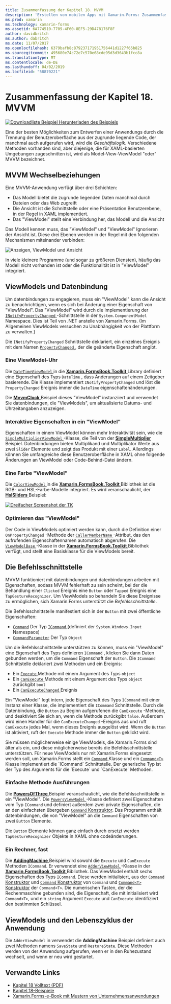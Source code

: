 ```yaml
---
title: Zusammenfassung der Kapitel 18. MVVM
description: 'Erstellen von mobilen Apps mit Xamarin.Forms: Zusammenfassung der Kapitel 18. MVVM'
ms.prod: xamarin
ms.technology: xamarin-forms
ms.assetid: 6A774510-7709-4F60-8EF5-29D478176F8F
author: davidbritch
ms.author: dabritch
ms.date: 11/07/2017
ms.openlocfilehash: 6379bafb8c879237171951756441d1227f65b825
ms.sourcegitcommit: 495680e74c72e7c570e68cde95d3d3643b1fcc8a
ms.translationtype: MT
ms.contentlocale: de-DE
ms.lasthandoff: 04/02/2019
ms.locfileid: "58870221"
---
```

# <a name="summary-of-chapter-18-mvvm"></a>Zusammenfassung der Kapitel 18. MVVM

[![Downloadliste Beispiel](~/media/shared/download.png) Herunterladen des Beispiels](https://github.com/xamarin/xamarin-forms-book-samples/tree/master/Chapter18)

Eine der besten Möglichkeiten zum Entwerfen einer Anwendungs durch die Trennung der Benutzeroberfläche aus der zugrunde liegende Code, der manchmal auch aufgerufen wird, wird die *Geschäftslogik*. Verschiedene Methoden vorhanden sind, aber diejenige, die für XAML-basierten Umgebungen zugeschnitten ist, wird als Model-View-ViewModel "oder" MVVM bezeichnet.

## <a name="mvvm-interrelationships"></a>MVVM Wechselbeziehungen

Eine MVVM-Anwendung verfügt über drei Schichten:

- Das Modell bietet die zugrunde liegenden Daten manchmal durch Dateien oder das Web zugreift
- Die Ansicht ist die Schnittstelle oder eine Präsentation Benutzerebene, in der Regel in XAML implementiert.
- Das "ViewModel" stellt eine Verbindung her, das Modell und die Ansicht

Das Modell kennen muss, das "ViewModel" und "ViewModel" Ignorieren der Ansicht ist. Diese drei Ebenen werden in der Regel mit den folgenden Mechanismen miteinander verbinden:

![Anzeigen, ViewModel und Ansicht](images/ch18fg03.png "MVVM")

In viele kleinere Programme (und sogar zu größeren Diensten), häufig das Modell nicht vorhanden ist oder die Funktionalität ist in "ViewModel" integriert.

## <a name="viewmodels-and-data-binding"></a>ViewModels und Datenbindung

Um datenbindungen zu engagieren, muss ein "ViewModel" kann die Ansicht zu benachrichtigen, wenn es sich bei Änderung einer Eigenschaft von "ViewModel". Das "ViewModel" wird durch die Implementierung der [ `INotifyPropertyChanged` ](xref:System.ComponentModel.INotifyPropertyChanged) -Schnittstelle in der `System.ComponentModel` Namespace. Dies ist Teil von .NET anstelle von Xamarin.Forms. (Im Allgemeinen ViewModels versuchen zu Unabhängigkeit von der Plattform zu verwalten.)

Die `INotifyPropertyChanged` Schnittstelle deklariert, ein einzelnes Ereignis mit dem Namen [ `PropertyChanged` ](xref:System.ComponentModel.INotifyPropertyChanged) , der die geänderte Eigenschaft angibt.

### <a name="a-viewmodel-clock"></a>Eine ViewModel-Uhr

Die [ `DateTimeViewModel` ](https://github.com/xamarin/xamarin-forms-book-samples/blob/master/Libraries/Xamarin.FormsBook.Toolkit/Xamarin.FormsBook.Toolkit/DateTimeViewModel.cs) in die [ **Xamarin.FormsBook.Toolkit** ](https://github.com/xamarin/xamarin-forms-book-samples/tree/master/Libraries/Xamarin.FormsBook.Toolkit/Xamarin.FormsBook.Toolkit) Library definiert eine Eigenschaft des Typs `DateTime` , dass Änderungen auf einem Zeitgeber basierende. Die Klasse implementiert `INotifyPropertyChanged` und löst die `PropertyChanged` Ereignis immer die `DateTime` eigenschaftenänderungen.

Die [ **MvvmClock** ](https://github.com/xamarin/xamarin-forms-book-samples/tree/master/Chapter18/MvvmClock) Beispiel dieses "ViewModel" instanziiert und verwendet Sie datenbindungen, die "ViewModels", um aktualisierte Datums- und Uhrzeitangaben anzuzeigen.

### <a name="interactive-properties-in-a-viewmodel"></a>Interaktive Eigenschaften in ein "ViewModel"

Eigenschaften in einem ViewModel können mehr Interaktivität sein, wie die [ `SimpleMultiplierViewModel` ](https://github.com/xamarin/xamarin-forms-book-samples/blob/master/Chapter18/SimpleMultiplier/SimpleMultiplier/SimpleMultiplier/SimpleMultiplierViewModel.cs) -Klasse, die Teil von der [ **SimpleMultiplier** ](https://github.com/xamarin/xamarin-forms-book-samples/tree/master/Chapter18/SimpleMultiplier) Beispiel. Datenbindungen bieten Multiplikand und Multiplikator Werte aus zwei `Slider` Elemente und zeigt das Produkt mit einer `Label`. Allerdings können Sie umfangreiche diese Benutzeroberfläche in XAML ohne folgende Änderungen an ViewModel oder Code-Behind-Datei ändern.

### <a name="a-color-viewmodel"></a>Eine Farbe "ViewModel"

Die [ `ColorViewModel` ](https://github.com/xamarin/xamarin-forms-book-samples/blob/master/Libraries/Xamarin.FormsBook.Toolkit/Xamarin.FormsBook.Toolkit/ColorViewModel.cs) in die [ **Xamarin.FormsBook.Toolkit** ](https://github.com/xamarin/xamarin-forms-book-samples/tree/master/Libraries/Xamarin.FormsBook.Toolkit/Xamarin.FormsBook.Toolkit) Bibliothek ist die RGB- und HSL-Farbe-Modelle integriert. Es wird veranschaulicht, der [ **HslSliders** ](https://github.com/xamarin/xamarin-forms-book-samples/tree/master/Chapter18/HslSliders) Beispiel:

[![Dreifacher Screenshot der TK](images/ch18fg08-small.png "HSL-Farbe Modell")](images/ch18fg08-large.png#lightbox "HSL-Farbe-Modell")

### <a name="streamlining-the-viewmodel"></a>Optimieren das "ViewModel"

Der Code in ViewModels optimiert werden kann, durch die Definition einer `OnPropertyChanged` -Methode der [ `CallerMemberName` ](xref:System.Runtime.CompilerServices.CallerMemberNameAttribute) -Attribut, das den aufrufenden Eigenschaftennamen automatisch abgerufen. Die [ `ViewModelBase` ](https://github.com/xamarin/xamarin-forms-book-samples/blob/master/Libraries/Xamarin.FormsBook.Toolkit/Xamarin.FormsBook.Toolkit/ViewModelBase.cs) -Klasse in der [ **Xamarin.FormsBook.Toolkit** ](https://github.com/xamarin/xamarin-forms-book-samples/tree/master/Libraries/Xamarin.FormsBook.Toolkit/Xamarin.FormsBook.Toolkit) Bibliothek verfügt, und stellt eine Basisklasse für die ViewModels bereit.

## <a name="the-command-interface"></a>Die Befehlsschnittstelle

MVVM funktioniert mit datenbindungen und datenbindungen arbeiten mit Eigenschaften, sodass MVVM fehlerhaft zu sein scheint, bei der die Behandlung einer `Clicked` Ereignis eine `Button` oder `Tapped` Ereignis eine `TapGestureRecognizer`. Um ViewModels so behandeln Sie diese Ereignisse zu ermöglichen, sich Xamarin.Forms unterstützt die *Befehlsschnittstelle*.

Die Befehlsschnittstelle manifestiert sich in der `Button` mit zwei öffentliche Eigenschaften:

- [`Command`](xref:Xamarin.Forms.Button.Command) Der Typ [ `ICommand` ](xref:System.Windows.Input.ICommand) (definiert der `System.Windows.Input` Namespace)
- [`CommandParameter`](xref:Xamarin.Forms.Button.CommandParameter) Der Typ `Object`

Um die Befehlsschnittstelle unterstützen zu können, muss ein "ViewModel" eine Eigenschaft des Typs definieren `ICommand` , klicken Sie dann Daten gebunden werden, um die `Command` Eigenschaft der `Button`. Die `ICommand` Schnittstelle deklariert zwei Methoden und ein Ereignis:

- Ein [ `Execute` ](xref:System.Windows.Input.ICommand.Execute(System.Object)) Methode mit einem Argument des Typs `object`
- Ein [ `CanExecute` ](xref:System.Windows.Input.ICommand.CanExecute(System.Object)) Methode mit einem Argument des Typs `object` zurückgibt `bool`
- Ein [ `CanExecuteChanged` ](xref:System.Windows.Input.ICommand.CanExecuteChanged) Ereignis

Ein "ViewModel" legt intern, jede Eigenschaft des Typs `ICommand` mit einer Instanz einer Klasse, die implementiert die `ICommand` Schnittstelle. Durch die Datenbindung, die `Button` zu Beginn aufgerufenen die `CanExecute` -Methode, und deaktiviert Sie sich an, wenn die Methode zurückgibt `false`. Außerdem wird einen Handler für die `CanExecuteChanged` -Ereignis aus und ruft `CanExecute` jedes Mal, wenn dieses Ereignis ausgelöst wird. Wenn die `Button` ist aktiviert, ruft der `Execute` Methode immer die `Button` geklickt wird.

Sie müssen möglicherweise einige ViewModels, die Xamarin.Forms sind älter als ein, und diese möglicherweise bereits die Befehlsschnittstelle unterstützen. Für neue ViewModels nur mit Xamarin.Forms eingesetzt werden soll, um Xamarin.Forms stellt ein [ `Command` ](xref:Xamarin.Forms.Command) Klasse und ein [ `Command<T>` ](xref:Xamarin.Forms.Command`1) Klasse implementiert die `ICommand` Schnittstelle. Der generische Typ ist der Typ des Arguments für die `Execute` und `CanExecute` Methoden.

### <a name="simple-method-executions"></a>Einfache Methode Ausführungen

Die [ **PowersOfThree** ](https://github.com/xamarin/xamarin-forms-book-samples/tree/master/Chapter18/PowersOfThree) Beispiel veranschaulicht, wie die Befehlsschnittstelle in ein "ViewModel". Die [ `PowersViewModel` ](https://github.com/xamarin/xamarin-forms-book-samples/blob/master/Chapter18/PowersOfThree/PowersOfThree/PowersOfThree/PowersViewModel.cs) -Klasse definiert zwei Eigenschaften vom Typ `ICommand` und definiert außerdem zwei private Eigenschaften, die an den einfachsten übergeben [ `Command` Konstruktor](xref:Xamarin.Forms.Command.%23ctor(System.Action)). Das Programm enthält datenbindungen, die von "ViewModel" an die `Command` Eigenschaften von zwei `Button` Elemente.

Die `Button` Elemente können ganz einfach durch ersetzt werden `TapGestureRecognizer` Objekte in XAML ohne codeänderungen.

### <a name="a-calculator-almost"></a>Ein Rechner, fast

Die [ **AddingMachine** ](https://github.com/xamarin/xamarin-forms-book-samples/tree/master/Chapter18/AddingMachine) Beispiel wird sowohl die `Execute` und `CanExecute` Methoden `ICommand`. Er verwendet eine [ `AdderViewModel` ](https://github.com/xamarin/xamarin-forms-book-samples/blob/master/Libraries/Xamarin.FormsBook.Toolkit/Xamarin.FormsBook.Toolkit/AdderViewModel.cs) -Klasse in der [ **Xamarin.FormsBook.Toolkit** ](https://github.com/xamarin/xamarin-forms-book-samples/blob/master/Libraries/Xamarin.FormsBook.Toolkit/Xamarin.FormsBook.Toolkit/AdderViewModel.cs) Bibliothek. Das ViewModel enthält sechs Eigenschaften des Typs `ICommand`. Diese werden initialisiert, aus der [ `Command` Konstruktor](xref:Xamarin.Forms.Command.%23ctor(System.Action)) und [ `Command` Konstruktor](xref:Xamarin.Forms.Command.%23ctor(System.Action,System.Func{System.Boolean})) von `Command` und [ `Command<T>` Konstruktor](https://docs.microsoft.com/dotnet/api/xamarin.forms.command.-ctor?view=xamarin-forms#Xamarin_Forms_Command__ctor_System_Action_System_Object__System_Func_System_Object_System_Boolean__) der `Command<T>`. Die numerischen Tasten, der die Rechenmaschine gebunden sind, die Eigenschaft, die mit initialisiert wird `Command<T>`, und ein `string` Argument `Execute` und `CanExecute` identifiziert den bestimmten Schlüssel.

## <a name="viewmodels-and-the-application-lifecycle"></a>ViewModels und den Lebenszyklus der Anwendung

Die `AdderViewModel` in verwendet die **AddingMachine** Beispiel definiert auch zwei Methoden namens `SaveState` und `RestoreState`. Diese Methoden werden von der Anwendung aufgerufen, wenn er in den Ruhezustand wechselt, und wenn er neu wird gestartet.



## <a name="related-links"></a>Verwandte Links

- [Kapitel 18 Volltext (PDF)](https://download.xamarin.com/developer/xamarin-forms-book/XamarinFormsBook-Ch18-Apr2016.pdf)
- [Kapitel 18-Beispiele](https://github.com/xamarin/xamarin-forms-book-samples/tree/master/Chapter18)
- [Xamarin.Forms-e-Book mit Mustern von Unternehmensanwendungen](~/xamarin-forms/enterprise-application-patterns/index.md)
